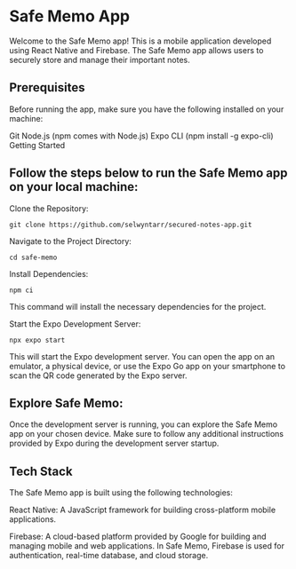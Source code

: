 # Safe Memo App
Welcome to the Safe Memo app! This is a mobile application developed using React Native and Firebase. The Safe Memo app allows users to securely store and manage their important notes.

## Prerequisites
Before running the app, make sure you have the following installed on your machine:

Git
Node.js (npm comes with Node.js)
Expo CLI (npm install -g expo-cli)
Getting Started
## Follow the steps below to run the Safe Memo app on your local machine:
Clone the Repository:
```
git clone https://github.com/selwyntarr/secured-notes-app.git
```
Navigate to the Project Directory:
```
cd safe-memo
```
Install Dependencies:
```
npm ci
```
This command will install the necessary dependencies for the project.

Start the Expo Development Server:
```
npx expo start
```
This will start the Expo development server. You can open the app on an emulator, a physical device, or use the Expo Go app on your smartphone to scan the QR code generated by the Expo server.

## Explore Safe Memo:

Once the development server is running, you can explore the Safe Memo app on your chosen device. Make sure to follow any additional instructions provided by Expo during the development server startup.

## Tech Stack

The Safe Memo app is built using the following technologies:

React Native: A JavaScript framework for building cross-platform mobile applications.

Firebase: A cloud-based platform provided by Google for building and managing mobile and web applications. In Safe Memo, Firebase is used for authentication, real-time database, and cloud storage.
